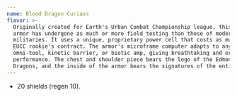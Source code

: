 ```yaml
---
name: Blood Dragon Curiass
flavor: >-
  Originally created for Earth's Urban Combat Championship league, this set of
  armor has undergone as much or more field testing than those of modern
  militaries. It uses a unique, proprietary power cell that costs as much as a
  EUCC rookie's contract. The armor's microframe computer adapts to any top-tier
  omni-tool, kinetic barrier, or biotic amp, giving breathtaking and error-free
  performance. The chest and shoulder piece bears the logo of the Edmonton Blood
  Dragons, and the inside of the armor bears the signatures of the entire team.
---
```

- 20 shields (regen 10).
